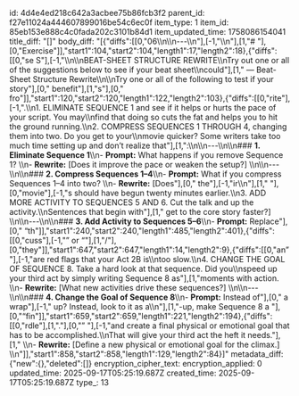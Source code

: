 id: 4d4e4ed218c642a3acbee75b86fcb3f2
parent_id: f27e11024a444607899016be54c6ec0f
item_type: 1
item_id: 85eb153e888c4c0fada202c3101b84d1
item_updated_time: 1758086154041
title_diff: "[]"
body_diff: "[{\"diffs\":[[0,\"06\\\n\\\n---\\\n\"],[-1,\"\\\n\"],[1,\"# \"],[0,\"Exercise\"]],\"start1\":104,\"start2\":104,\"length1\":17,\"length2\":18},{\"diffs\":[[0,\"se S\"],[-1,\"\\\n\\\nBEAT-SHEET STRUCTURE REWRITE\\\nTry out one or all of the suggestions below to see if your beat sheet\\\ncould\"],[1,\" — Beat-Sheet Structure Rewrite\\\n\\\nTry one or all of the following to test if your story\"],[0,\" benefit\"],[1,\"s\"],[0,\" fro\"]],\"start1\":120,\"start2\":120,\"length1\":122,\"length2\":103},{\"diffs\":[[0,\"rite\"],[-1,\".\\\n1. ELIMINATE SEQUENCE 1 and see if it helps or hurts the pace of your script. You may\\\nfind that doing so cuts the fat and helps you to hit the ground running.\\\n2. COMPRESS SEQUENCES 1 THROUGH 4, changing them into two. Do you get to your\\\nmovie quicker? Some writers take too much time setting up and don’t realize that\"],[1,\":\\\n\\\n---\\\n\\\n### **1. Eliminate Sequence 1**\\\n- **Prompt:** What happens if you remove Sequence 1?  \\\n- **Rewrite:** [Does it improve the pace or weaken the setup?]  \\\n\\\n---\\\n\\\n### **2. Compress Sequences 1–4**\\\n- **Prompt:** What if you compress Sequences 1–4 into two?  \\\n- **Rewrite:** [Does\"],[0,\" the\"],[-1,\"ir\\\n\"],[1,\" \"],[0,\"movie\"],[-1,\"s should have begun twenty minutes earlier.\\\n3. ADD MORE ACTIVITY TO SEQUENCES 5 AND 6. Cut the talk and up the activity.\\\nSentences that begin with\"],[1,\" get to the core story faster?]  \\\n\\\n---\\\n\\\n### **3. Add Activity to Sequences 5–6**\\\n- **Prompt:** Replace\"],[0,\" “th\"]],\"start1\":240,\"start2\":240,\"length1\":485,\"length2\":401},{\"diffs\":[[0,\"cuss\"],[-1,\"” or “\"],[1,\"/\"],[0,\"they\"]],\"start1\":647,\"start2\":647,\"length1\":14,\"length2\":9},{\"diffs\":[[0,\"an” \"],[-1,\"are red flags that your Act 2B is\\\ntoo slow.\\\n4. CHANGE THE GOAL OF SEQUENCE 8. Take a hard look at that sequence. Did you\\\nspeed up your third act by simply writing Sequence 8 as\"],[1,\"moments with action.  \\\n- **Rewrite:** [What new activities drive these sequences?]  \\\n\\\n---\\\n\\\n### **4. Change the Goal of Sequence 8**\\\n- **Prompt:** Instead of\"],[0,\" a wrap\"],[-1,\" up? Instead, look to it as a\\\n\"],[1,\"-up, make Sequence 8 a \"],[0,\"“fin\"]],\"start1\":659,\"start2\":659,\"length1\":221,\"length2\":194},{\"diffs\":[[0,\"rdle\"],[1,\".\"],[0,\"” \"],[-1,\"and create a final physical or emotional goal that has to be accomplished.\\\nThat will give your third act the heft it needs.\"],[1,\" \\\n- **Rewrite:** [Define a new physical or emotional goal for the climax.]  \\\n\"]],\"start1\":858,\"start2\":858,\"length1\":129,\"length2\":84}]"
metadata_diff: {"new":{},"deleted":[]}
encryption_cipher_text: 
encryption_applied: 0
updated_time: 2025-09-17T05:25:19.687Z
created_time: 2025-09-17T05:25:19.687Z
type_: 13